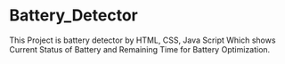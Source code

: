# Battery_Detector
This Project is battery detector by HTML, CSS, Java Script Which shows Current Status of Battery and Remaining Time for Battery Optimization. 

